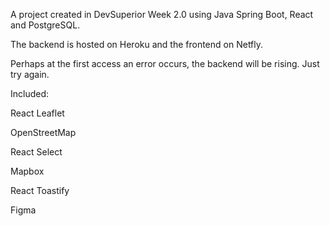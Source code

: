 A project created in DevSuperior Week 2.0 using Java Spring Boot, React and PostgreSQL.

The backend is hosted on Heroku and the frontend on Netfly.

Perhaps at the first access an error occurs, the backend will be rising. Just try again.

Included:

React Leaflet

OpenStreetMap

React Select

Mapbox

React Toastify

Figma


